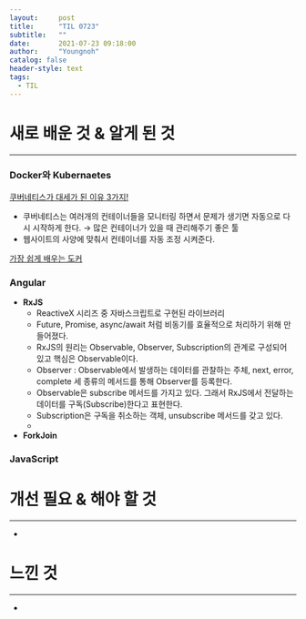 ```yaml
---
layout:     post
title:      "TIL 0723"
subtitle:   ""
date:       2021-07-23 09:18:00
author:     "Youngnoh"
catalog: false
header-style: text
tags:
  - TIL
---
```


# 새로 배운 것 & 알게 된 것

---

### Docker와 Kubernaetes

[쿠버네티스가 대세가 된 이유 3가지!](https://youtu.be/S3FVcdZcZnA)

- 쿠버네티스는 여러개의 컨테이너들을 모니터링 하면서 문제가 생기면 자동으로 다시 시작하게 한다. → 많은 컨테이너가 있을 때 관리해주기 좋은 툴
- 웹사이트의 사양에 맞춰서 컨테이너를 자동 조정 시켜준다.

[가장 쉽게 배우는 도커](https://youtu.be/hWPv9LMlme8)

### Angular

- **RxJS**
    - ReactiveX 시리즈 중 자바스크립트로 구현된 라이브러리
    - Future, Promise, async/await 처럼 비동기를 효율적으로 처리하기 위해 만들어졌다.
    - RxJS의 원리는 Observable, Observer, Subscription의 관계로 구성되어 있고 핵심은 Observable이다.
    - Observer : Observable에서 발생하는 데이터를 관찰하는 주체, next, error, complete 세 종류의 메서드를 통해 Observer를 등록한다.
    - Observable은 subscribe 메서드를 가지고 있다. 그래서 RxJS에서 전달하는 데이터를 구독(Subscribe)한다고 표현한다.
    - Subscription은 구독을 취소하는 객체, unsubscribe 메서드를 갖고 있다.
    - 
- **ForkJoin**

     

### JavaScript

# 개선 필요 & 해야 할 것

---

- 

# 느낀 것

---

-
